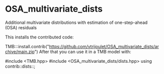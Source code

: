 # OSA_multivariate_dists
Additional multivariate distributions with estimation of one-step-ahead (OSA) residuals

This installs the contributed code:

TMB:::install.contrib("https://github.com/vtrijoulet/OSA_multivariate_dists/archive/main.zip")
After that you can use it in a TMB model with:

#include <TMB.hpp>
#include <OSA_multivariate_dists/dists.hpp>
using contrib::dists::;
